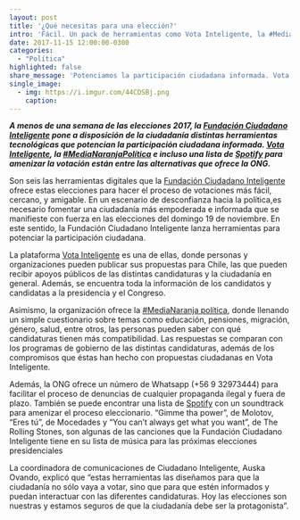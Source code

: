 ```yaml
---
layout: post
title: '¿Qué necesitas para una elección?'
intro: 'Fácil. Un pack de herramientas como Vota Inteligente, la #MediaNaranja política e incluso una lista de Spotify.'
date: 2017-11-15 12:00:00-0300
categories:
  - "Política"
highlighted: false
share_message: 'Potenciamos la participación ciudadana informada. Vota Inteligente, la #MediaNaranja política e incluso una lista de Spotify serán de ayuda'
single_image:
  - img: https://i.imgur.com/44CDSBj.png
    caption: 
---
```

***A menos de una semana de las elecciones 2017,  la [Fundación Ciudadano Inteligente](https://ciudadanointeligente.org/) pone a disposición de la ciudadanía distintas herramientas tecnológicas que potencian la participación ciudadana informada. [Vota Inteligente](https://votainteligente.cl/), la [#MediaNaranjaPolítica](https://votainteligente.cl/media_naranja/) e incluso una lista de [Spotify](https://open.spotify.com/user/1curudtk4qxgx0dejcvcaogvr/playlist/6b8xpAv7QXaNCwQ0nasbca) para amenizar la votación están entre las alternativas que ofrece la ONG.***

Son seis las herramientas digitales que la [Fundación Ciudadano Inteligente](https://ciudadanointeligente.org/) ofrece estas elecciones para hacer el proceso de votaciones más fácil, cercano, y amigable. En un escenario de desconfianza hacia la política,es necesario fomentar una ciudadanía más empoderada e informada que se manifieste con fuerza en las elecciones del domingo 19 de noviembre. En este sentido, la Fundación Ciudadano Inteligente lanza herramientas para potenciar la participación ciudadana.

La plataforma [Vota Inteligente](https://votainteligente.cl/) es una de ellas, donde personas y organizaciones pueden publicar sus propuestas para Chile, las que pueden recibir apoyos públicos de las distintas candidaturas y la ciudadanía en general. Además, se encuentra toda la información de los candidatos y candidatas a la presidencia y el Congreso.

Asimismo, la organización ofrece la [#MediaNaranja política](https://votainteligente.cl/media_naranja/), donde llenando un simple cuestionario sobre temas como educación, pensiones, migración, género, salud, entre otros, las personas pueden saber con qué candidaturas tienen más compatibilidad. Las respuestas se comparan con los programas de gobierno de las distintas candidaturas, además de los compromisos que éstas han hecho con propuestas ciudadanas en Vota Inteligente.  

Además, la ONG ofrece un número de Whatsapp (+56 9 32973444) para facilitar el proceso de denuncias de  cualquier propaganda ilegal y fuera de plazo. También se puede encontrar una lista de [Spotify](https://open.spotify.com/user/1curudtk4qxgx0dejcvcaogvr/playlist/6b8xpAv7QXaNCwQ0nasbca) con un soundtrack para amenizar el proceso eleccionario. “Gimme tha power”, de Molotov, “Eres tú”, de Mocedades y “You can’t always get what you want”, de The Rolling Stones, son algunas de las canciones que la Fundación Ciudadano Inteligente tiene en su lista de música para las próximas elecciones presidenciales 

La coordinadora de comunicaciones de Ciudadano Inteligente, Auska Ovando, explicó que “estas herramientas las diseñamos para que la ciudadanía no sólo vaya a votar, sino que para que estén informados y puedan interactuar con las diferentes candidaturas. Hoy las elecciones son nuestras y estamos seguros de que la ciudadanía debe ser la protagonista”.
